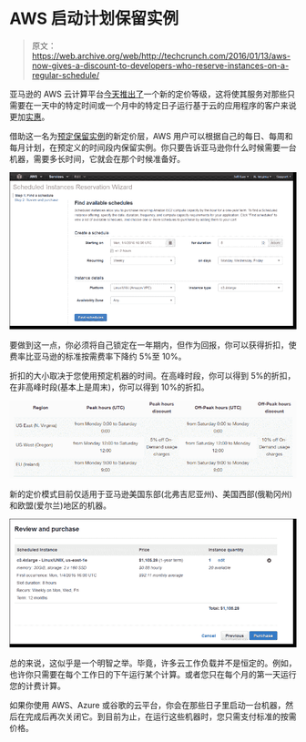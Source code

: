 # AWS 启动计划保留实例

> 原文：<https://web.archive.org/web/http://techcrunch.com/2016/01/13/aws-now-gives-a-discount-to-developers-who-reserve-instances-on-a-regular-schedule/>

亚马逊的 AWS 云计算平台[今天推出了](https://web.archive.org/web/20230319213109/https://aws.amazon.com/blogs/aws/new-scheduled-reserved-instances/)一个新的定价等级，这将使其服务对那些只需要在一天中的特定时间或一个月中的特定日子运行基于云的应用程序的客户来说更加[实惠](https://web.archive.org/web/20230319213109/https://aws.amazon.com/ec2/pricing/)。

借助这一名为[预定保留实例](https://web.archive.org/web/20230319213109/https://aws.amazon.com/blogs/aws/new-scheduled-reserved-instances/)的新定价层，AWS 用户可以根据自己的每日、每周和每月计划，在预定义的时间段内保留实例。你只要告诉亚马逊你什么时候需要一台机器，需要多长时间，它就会在那个时候准备好。

[![ec2_sched_ri_find_sched_2](img/0b625d0afd9345237cce7427ebf768dd.png)](https://web.archive.org/web/20230319213109/https://techcrunch.com/wp-content/uploads/2016/01/ec2_sched_ri_find_sched_2.png)

要做到这一点，你必须将自己锁定在一年期内，但作为回报，你可以获得折扣，使费率比亚马逊的标准按需费率下降约 5%至 10%。

折扣的大小取决于您使用预定机器的时间。在高峰时段，你可以得到 5%的折扣，在非高峰时段(基本上是周末)，你可以得到 10%的折扣。

[![2016-01-13_1531](img/63e8f34a9f6f411d474dd9dd7a8cf58d.png)](https://web.archive.org/web/20230319213109/https://techcrunch.com/wp-content/uploads/2016/01/2016-01-13_1531.png)

新的定价模式目前仅适用于亚马逊美国东部(北弗吉尼亚州)、美国西部(俄勒冈州)和欧盟(爱尔兰)地区的机器。

[![ec2_sched_review_and_buy_2](img/19b3ef896bac5e8eeb11d9d07477aac0.png)](https://web.archive.org/web/20230319213109/https://techcrunch.com/wp-content/uploads/2016/01/ec2_sched_review_and_buy_2.png)

总的来说，这似乎是一个明智之举。毕竟，许多云工作负载并不是恒定的。例如，也许你只需要在每个工作日的下午运行某个计算。或者您只在每个月的第一天运行您的计费计算。

如果你使用 AWS、Azure 或谷歌的云平台，你会在那些日子里启动一台机器，然后在完成后再次关闭它。到目前为止，在运行这些机器时，您只需支付标准的按需价格。